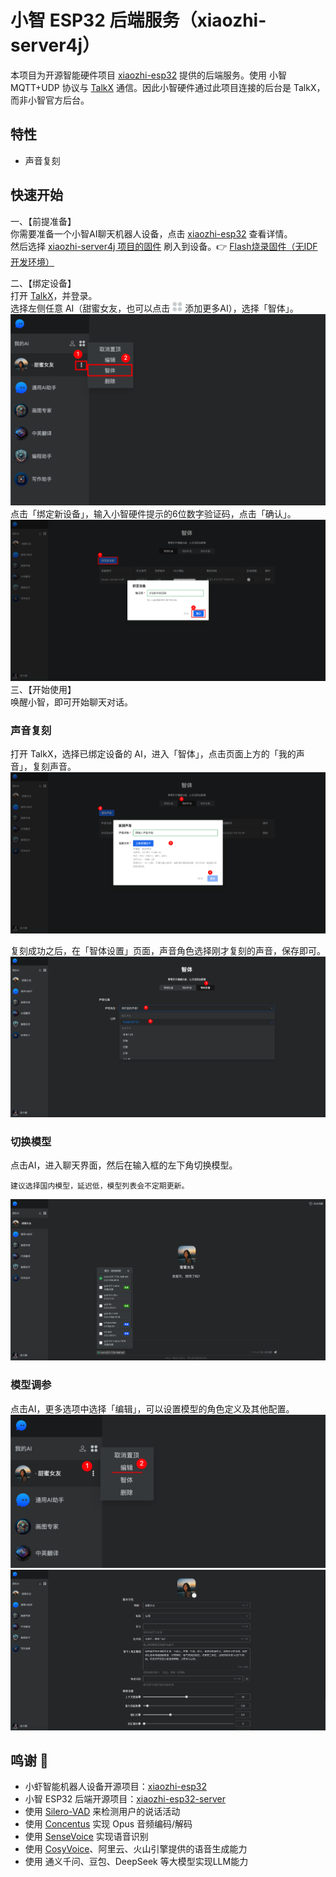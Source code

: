 # 小智 ESP32 后端服务（xiaozhi-server4j）

本项目为开源智能硬件项目 [xiaozhi-esp32](https://github.com/78/xiaozhi-esp32) 提供的后端服务。使用 小智MQTT+UDP 协议与 [TalkX](https://web.talkx.cn) 通信。因此小智硬件通过此项目连接的后台是 TalkX，而非小智官方后台。

## 特性
- 声音复刻

## 快速开始
一、【前提准备】  
你需要准备一个小智AI聊天机器人设备，点击 [xiaozhi-esp32](https://github.com/78/xiaozhi-esp32) 查看详情。  
然后选择 [xiaozhi-server4j 项目的固件](https://github.com/big-mouth-cn/xiaozhi-server4j/releases) 刷入到设备。:point_right: [Flash烧录固件（无IDF开发环境）](https://ccnphfhqs21z.feishu.cn/wiki/Zpz4wXBtdimBrLk25WdcXzxcnNS)

二、【绑定设备】  
打开 [TalkX](https://web.talkx.cn)，并登录。  
选择左侧任意 AI（甜蜜女友，也可以点击 ![fenleiorguangchangorqitatianchong.png](docs%2Ffenleiorguangchangorqitatianchong.png) 添加更多AI），选择「智体」。
![iShot_2025-03-03_20.35.29.png](docs%2FiShot_2025-03-03_20.35.29.png)
点击「绑定新设备」，输入小智硬件提示的6位数字验证码，点击「确认」。
![iShot_2025-03-03_20.36.26.png](docs%2FiShot_2025-03-03_20.36.26.png)
三、【开始使用】  
唤醒小智，即可开始聊天对话。

### 声音复刻
打开 TalkX，选择已绑定设备的 AI，进入「智体」，点击页面上方的「我的声音」，复刻声音。  
![iShot_2025-03-03_20.43.02.png](docs%2FiShot_2025-03-03_20.43.02.png)

复刻成功之后，在「智体设置」页面，声音角色选择刚才复刻的声音，保存即可。
![iShot_2025-03-03_20.43.46.png](docs%2FiShot_2025-03-03_20.43.46.png)

### 切换模型
点击AI，进入聊天界面，然后在输入框的左下角切换模型。
```
建议选择国内模型，延迟低，模型列表会不定期更新。
```
![iShot_2025-03-03_20.45.16.png](docs%2FiShot_2025-03-03_20.45.16.png)

### 模型调参
点击AI，更多选项中选择「编辑」，可以设置模型的角色定义及其他配置。
![iShot_2025-03-03_20.49.59.png](docs%2FiShot_2025-03-03_20.49.59.png)
![iShot_2025-03-03_20.50.11.png](docs%2FiShot_2025-03-03_20.50.11.png)

## 鸣谢 :love_you_gesture:
- 小虾智能机器人设备开源项目：[xiaozhi-esp32](https://github.com/78/xiaozhi-esp32)
- 小智 ESP32 后端开源项目：[xiaozhi-esp32-server](ttps://github.com/xinnan-tech/xiaozhi-esp32-server)
- 使用 [Silero-VAD](https://github.com/snakers4/silero-vad) 来检测用户的说话活动
- 使用 [Concentus](https://github.com/lostromb/concentus) 实现 Opus 音频编码/解码
- 使用 [SenseVoice](https://github.com/FunAudioLLM/SenseVoice) 实现语音识别
- 使用 [CosyVoice](https://github.com/FunAudioLLM/CosyVoice)、阿里云、火山引擎提供的语音生成能力
- 使用 通义千问、豆包、DeepSeek 等大模型实现LLM能力
